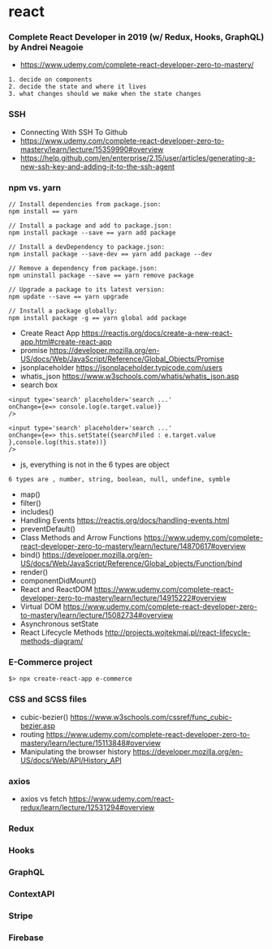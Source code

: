 # react
### Complete React Developer in 2019 (w/ Redux, Hooks, GraphQL) by Andrei Neagoie
- https://www.udemy.com/complete-react-developer-zero-to-mastery/

```
1. decide on components
2. decide the state and where it lives
3. what changes should we make when the state changes
```
### SSH
- Connecting With SSH To Github
- https://www.udemy.com/complete-react-developer-zero-to-mastery/learn/lecture/15359990#overview
- https://help.github.com/en/enterprise/2.15/user/articles/generating-a-new-ssh-key-and-adding-it-to-the-ssh-agent

### npm vs. yarn
```
// Install dependencies from package.json: 
npm install == yarn

// Install a package and add to package.json: 
npm install package --save == yarn add package

// Install a devDependency to package.json: 
npm install package --save-dev == yarn add package --dev

// Remove a dependency from package.json: 
npm uninstall package --save == yarn remove package

// Upgrade a package to its latest version: 
npm update --save == yarn upgrade

// Install a package globally: 
npm install package -g == yarn global add package

```
- Create React App https://reactjs.org/docs/create-a-new-react-app.html#create-react-app
- promise https://developer.mozilla.org/en-US/docs/Web/JavaScript/Reference/Global_Objects/Promise
- jsonplaceholder https://jsonplaceholder.typicode.com/users
- whatis_json https://www.w3schools.com/whatis/whatis_json.asp
- search box
```
<input type='search' placeholder='search ...' 
onChange={e=> console.log(e.target.value)}
/>

<input type='search' placeholder='search ...' 
onChange={e=> this.setState({searchFiled : e.target.value },console.log(this.state))}
/>

```
- js, everything is not in the 6 types are object
```
6 types are , number, string, boolean, null, undefine, symble

```
- map()
- filter()
- includes()
- Handling Events https://reactjs.org/docs/handling-events.html
- preventDefault()
- Class Methods and Arrow Functions
https://www.udemy.com/complete-react-developer-zero-to-mastery/learn/lecture/14870617#overview
- bind() https://developer.mozilla.org/en-US/docs/Web/JavaScript/Reference/Global_objects/Function/bind
- render()
- componentDidMount()
- React and ReactDOM https://www.udemy.com/complete-react-developer-zero-to-mastery/learn/lecture/14915222#overview
- Virtual DOM https://www.udemy.com/complete-react-developer-zero-to-mastery/learn/lecture/15082734#overview
- Asynchronous setState
- React Lifecycle Methods
http://projects.wojtekmaj.pl/react-lifecycle-methods-diagram/

### E-Commerce project
```
$> npx create-react-app e-commerce

```
### CSS and SCSS files
- cubic-bezier() https://www.w3schools.com/cssref/func_cubic-bezier.asp
- routing https://www.udemy.com/complete-react-developer-zero-to-mastery/learn/lecture/15113848#overview
- Manipulating the browser history https://developer.mozilla.org/en-US/docs/Web/API/History_API
### axios
- axios vs fetch 
https://www.udemy.com/react-redux/learn/lecture/12531294#overview
### Redux 
### Hooks
### GraphQL
### ContextAPI
### Stripe
### Firebase
